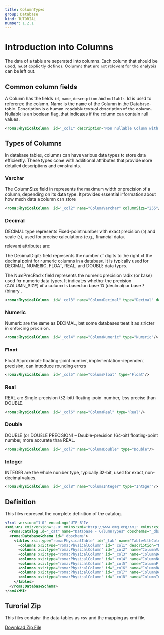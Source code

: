 ```yaml
---
title: ColumnTypes
group: Database
kind: TUTORIAL
number: 1.2.1
---
```

# Introduction into Columns

The data of a table are seperated into columns. Each column that should be used, must explicitly defines. Columns that are not relevant for the analysis can be left out.


## Common column fields

A Column has the fields `id,` `name`, `description` and `nullable`. Id is used to reference the column. Name is the name of the Column in the Database-table. Description is a human-readable textual description of the column. Nullable is an boolean flag, that indicates if the column can contain null values.


```xml
<roma:PhysicalColumn  id="_col1" description="Non nullable Column with description" name="ColumnWithDescription" nullable="true"/>

```

## Types of Columns

In database tables, columns can have various data types to store data efficiently. These types come with additional attributes that provide more detailed descriptions and constraints.

### Varchar

The ColumnSize field in represents the maximum width or precision of a column, depending on its data type. It provides essential information about how much data a column can store


```xml
<roma:PhysicalColumn  id="_col2" name="ColumnVarchar" columnSize="255"/>

```

### Decimal

DECIMAL type represents Fixed-point number with exact precision (p) and scale (s), used for precise calculations (e.g., financial data).

relevant attributes are:

The DecimalDigits field represents the number of digits to the right of the decimal point for numeric columns in a database. It is typically used for DECIMAL, NUMERIC, FLOAT, REAL, and DOUBLE data types.

The NumPrecRadix field represents the numeric precision radix (or base) used for numeric data types. It indicates whether the precision (COLUMN_SIZE) of a column is based on base 10 (decimal) or base 2 (binary).


```xml
<roma:PhysicalColumn  id="_col3" name="ColumnDecimal" type="Decimal" decimalDigits="2" numPrecRadix="3"/>

```

### Numeric

Numeric are the same as DECIMAL, but some databases treat it as stricter in enforcing precision.

```xml
<roma:PhysicalColumn  id="_col4" name="ColumnNumeric" type="Numeric"/>

```

### Float

Float Approximate floating-point number, implementation-dependent precision, can introduce rounding errors

```xml
<roma:PhysicalColumn  id="_col5" name="ColumnFloat" type="Float"/>

```

### Real

REAL are Single-precision (32-bit) floating-point number, less precise than DOUBLE.

```xml
<roma:PhysicalColumn  id="_col6" name="ColumnReal" type="Real"/>

```

### Double

DOUBLE (or DOUBLE PRECISION) – Double-precision (64-bit) floating-point number, more accurate than REAL.

```xml
<roma:PhysicalColumn  id="_col7" name="ColumnDouble" type="Double"/>

```

### Integer

INTEGER are the whole number type, typically 32-bit, used for exact, non-decimal values.

```xml
<roma:PhysicalColumn  id="_col8" name="ColumnInteger" type="Integer"/>

```


## Definition

This files represent the complete definition of the catalog.

```xml
<?xml version="1.0" encoding="UTF-8"?>
<xmi:XMI xmi:version="2.0" xmlns:xmi="http://www.omg.org/XMI" xmlns:xsi="http://www.w3.org/2001/XMLSchema-instance" xmlns:roma="https://www.daanse.org/spec/org.eclipse.daanse.rolap.mapping">
  <roma:Catalog id="_cat" name="Database - ColumnTypes" dbschemas="_dbschema"/>
  <roma:DatabaseSchema id="_dbschema">
    <tables xsi:type="roma:PhysicalTable" id="_tab" name="TableWithColumnTypes">
      <columns xsi:type="roma:PhysicalColumn" id="_col1" description="Non nullable Column with description" name="ColumnWithDescription" nullable="true"/>
      <columns xsi:type="roma:PhysicalColumn" id="_col2" name="ColumnVarchar" columnSize="255"/>
      <columns xsi:type="roma:PhysicalColumn" id="_col3" name="ColumnDecimal" type="Decimal" decimalDigits="2" numPrecRadix="3"/>
      <columns xsi:type="roma:PhysicalColumn" id="_col4" name="ColumnNumeric" type="Numeric"/>
      <columns xsi:type="roma:PhysicalColumn" id="_col5" name="ColumnFloat" type="Float"/>
      <columns xsi:type="roma:PhysicalColumn" id="_col6" name="ColumnReal" type="Real"/>
      <columns xsi:type="roma:PhysicalColumn" id="_col7" name="ColumnDouble" type="Double"/>
      <columns xsi:type="roma:PhysicalColumn" id="_col8" name="ColumnInteger" type="Integer"/>
    </tables>
  </roma:DatabaseSchema>
</xmi:XMI>

```



## Turorial Zip
This files contaisn the data-tables as csv and the mapping as xmi file.

<a href="./zip/tutorial.database.column.zip" download>Download Zip File</a>
